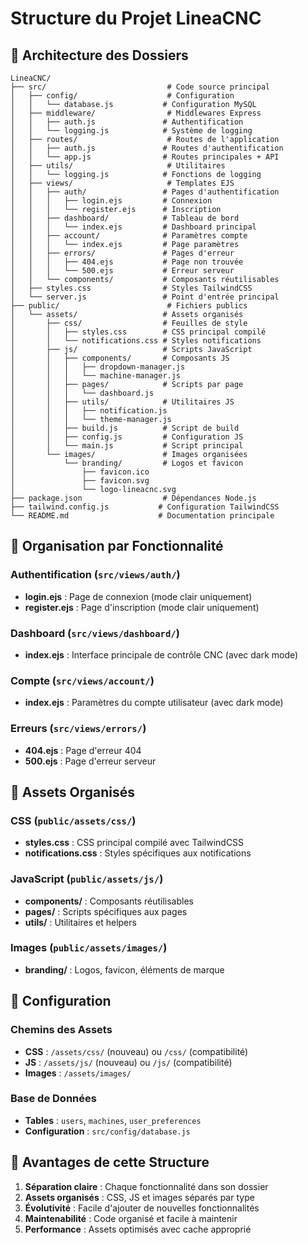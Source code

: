 # Structure du Projet LineaCNC

## 📁 Architecture des Dossiers

```
LineaCNC/
├── src/                           # Code source principal
│   ├── config/                    # Configuration
│   │   └── database.js           # Configuration MySQL
│   ├── middleware/                # Middlewares Express
│   │   ├── auth.js               # Authentification
│   │   └── logging.js            # Système de logging
│   ├── routes/                    # Routes de l'application
│   │   ├── auth.js               # Routes d'authentification
│   │   └── app.js                # Routes principales + API
│   ├── utils/                     # Utilitaires
│   │   └── logging.js            # Fonctions de logging
│   ├── views/                     # Templates EJS
│   │   ├── auth/                 # Pages d'authentification
│   │   │   ├── login.ejs         # Connexion
│   │   │   └── register.ejs      # Inscription
│   │   ├── dashboard/            # Tableau de bord
│   │   │   └── index.ejs         # Dashboard principal
│   │   ├── account/              # Paramètres compte
│   │   │   └── index.ejs         # Page paramètres
│   │   ├── errors/               # Pages d'erreur
│   │   │   ├── 404.ejs           # Page non trouvée
│   │   │   └── 500.ejs           # Erreur serveur
│   │   └── components/           # Composants réutilisables
│   ├── styles.css                # Styles TailwindCSS
│   └── server.js                 # Point d'entrée principal
├── public/                        # Fichiers publics
│   └── assets/                   # Assets organisés
│       ├── css/                  # Feuilles de style
│       │   ├── styles.css        # CSS principal compilé
│       │   └── notifications.css # Styles notifications
│       ├── js/                   # Scripts JavaScript
│       │   ├── components/       # Composants JS
│       │   │   ├── dropdown-manager.js
│       │   │   └── machine-manager.js
│       │   ├── pages/            # Scripts par page
│       │   │   └── dashboard.js
│       │   ├── utils/            # Utilitaires JS
│       │   │   ├── notification.js
│       │   │   └── theme-manager.js
│       │   ├── build.js          # Script de build
│       │   ├── config.js         # Configuration JS
│       │   └── main.js           # Script principal
│       └── images/               # Images organisées
│           └── branding/         # Logos et favicon
│               ├── favicon.ico
│               ├── favicon.svg
│               └── logo-lineacnc.svg
├── package.json                  # Dépendances Node.js
├── tailwind.config.js           # Configuration TailwindCSS
└── README.md                    # Documentation principale
```

## 🎯 Organisation par Fonctionnalité

### Authentification (`src/views/auth/`)
- **login.ejs** : Page de connexion (mode clair uniquement)
- **register.ejs** : Page d'inscription (mode clair uniquement)

### Dashboard (`src/views/dashboard/`)
- **index.ejs** : Interface principale de contrôle CNC (avec dark mode)

### Compte (`src/views/account/`)
- **index.ejs** : Paramètres du compte utilisateur (avec dark mode)

### Erreurs (`src/views/errors/`)
- **404.ejs** : Page d'erreur 404
- **500.ejs** : Page d'erreur serveur

## 🎨 Assets Organisés

### CSS (`public/assets/css/`)
- **styles.css** : CSS principal compilé avec TailwindCSS
- **notifications.css** : Styles spécifiques aux notifications

### JavaScript (`public/assets/js/`)
- **components/** : Composants réutilisables
- **pages/** : Scripts spécifiques aux pages
- **utils/** : Utilitaires et helpers

### Images (`public/assets/images/`)
- **branding/** : Logos, favicon, éléments de marque

## 🔧 Configuration

### Chemins des Assets
- **CSS** : `/assets/css/` (nouveau) ou `/css/` (compatibilité)
- **JS** : `/assets/js/` (nouveau) ou `/js/` (compatibilité)
- **Images** : `/assets/images/`

### Base de Données
- **Tables** : `users`, `machines`, `user_preferences`
- **Configuration** : `src/config/database.js`

## 🚀 Avantages de cette Structure

1. **Séparation claire** : Chaque fonctionnalité dans son dossier
2. **Assets organisés** : CSS, JS et images séparés par type
3. **Évolutivité** : Facile d'ajouter de nouvelles fonctionnalités
4. **Maintenabilité** : Code organisé et facile à maintenir
5. **Performance** : Assets optimisés avec cache approprié
